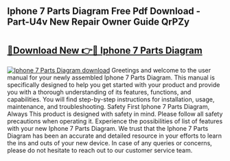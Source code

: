 ## Iphone 7 Parts Diagram Free Pdf Download - Part-U4v New Repair Owner Guide QrPZy

# <h2><a href="http://dfr2e7.blite.top/?on=Iphone+7+Parts+Diagram">🔗Download New 👉🔴 Iphone 7 Parts Diagram</a></h2>

[![Iphone 7 Parts Diagram download](https://i.imgur.com/lujVjoI.png)](http://dfr2e7.blite.top/?on=Iphone+7+Parts+Diagram)
Greetings and welcome to the user manual for your newly assembled Iphone 7 Parts Diagram. This manual is specifically designed to help you get started with your product and provide you with a thorough understanding of its features, functions, and capabilities. You will find step-by-step instructions for installation, usage, maintenance, and troubleshooting. Safety First Iphone 7 Parts Diagram, Always This product is designed with safety in mind. Please follow all safety precautions when operating it. Experience the possibilities of list of features with your new Iphone 7 Parts Diagram. We trust that the Iphone 7 Parts Diagram has been an accurate and detailed resource in your efforts to learn the ins and outs of your new device. In case of any queries or concerns, please do not hesitate to reach out to our customer service team.
